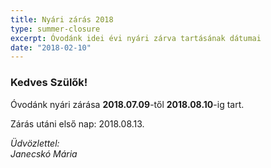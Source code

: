 ```yaml
---
title: Nyári zárás 2018
type: summer-closure
excerpt: Óvodánk idei évi nyári zárva tartásának dátumai
date: "2018-02-10"
---
```


### Kedves Szülők!

Óvodánk nyári zárása **2018.07.09**-től **2018.08.10**-ig tart.

Zárás utáni első nap: 2018.08.13.

*Üdvözlettel:*<br>
*Janecskó Mária*